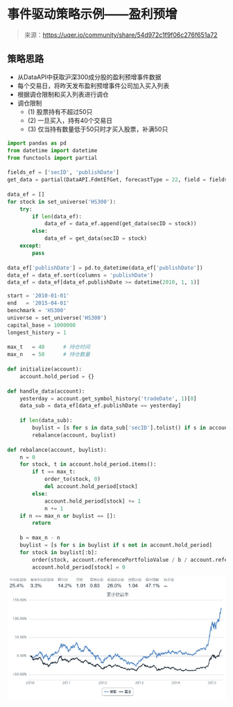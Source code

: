 

# 事件驱动策略示例——盈利预增

> 来源：https://uqer.io/community/share/54d972c1f9f06c276f651a72

## 策略思路

+   从DataAPI中获取沪深300成分股的盈利预增事件数据
+   每个交易日，将昨天发布盈利预增事件公司加入买入列表
+   根据调仓限制和买入列表进行调仓
+   调仓限制
    +   (1) 股票持有不超过50只
    +   (2) 一旦买入，持有40个交易日
    +   (3) 仅当持有数量低于50只时才买入股票，补满50只 

```py
import pandas as pd
from datetime import datetime
from functools import partial

fields_ef = ['secID', 'publishDate']
get_data = partial(DataAPI.FdmtEfGet, forecastType = 22, field = fields_ef)  # forecastType 22: 盈利预增

data_ef = []
for stock in set_universe('HS300'):
    try:
        if len(data_ef):
            data_ef = data_ef.append(get_data(secID = stock))
        else:
            data_ef = get_data(secID = stock)
    except:
        pass

data_ef['publishDate'] = pd.to_datetime(data_ef['publishDate'])
data_ef = data_ef.sort(columns = 'publishDate')
data_ef = data_ef[data_ef.publishDate >= datetime(2010, 1, 1)]
```

```py
start = '2010-01-01'
end   = '2015-04-01'
benchmark = 'HS300'
universe = set_universe('HS300')
capital_base = 1000000
longest_history = 1

max_t   = 40      # 持仓时间
max_n   = 50      # 持仓数量

def initialize(account):
    account.hold_period = {}

def handle_data(account):
    yesterday = account.get_symbol_history('tradeDate', 1)[0]
    data_sub = data_ef[data_ef.publishDate == yesterday]
    
    if len(data_sub):
        buylist = [s for s in data_sub['secID'].tolist() if s in account.universe]
        rebalance(account, buylist)

def rebalance(account, buylist):
    n = 0
    for stock, t in account.hold_period.items():
        if t == max_t:
            order_to(stock, 0)
            del account.hold_period[stock]
        else:
            account.hold_period[stock] += 1
            n += 1
    if n == max_n or buylist == []:
        return
    
    b = max_n - n
    buylist = [s for s in buylist if s not in account.hold_period]
    for stock in buylist[:b]:
        order(stock, account.referencePortfolioValue / b / account.referencePrice[stock])
        account.hold_period[stock] = 0
```

![](img/20160730104621.jpg)

